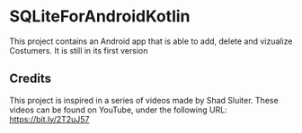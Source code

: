 # SQLiteForAndroidKotlin
This project contains an Android app that is able to add, delete and vizualize Costumers. It is still in its first version

## Credits
This project is inspired in a series of videos made by Shad Sluiter. These videos can be found on YouTube, under the following URL: https://bit.ly/2T2uJ57
